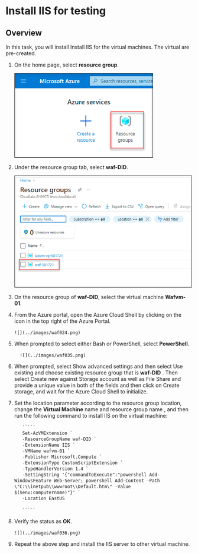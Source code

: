 # Install IIS for testing

## Overview

In this task, you will install Install IIS for the virtual machines. The virtual are pre-created.

1. On the home page, select **resource group**.

     ![](../images/waf021.png)

1. Under the resource group tab, select **waf-DID**.

     ![](../images/waf022.png)
     
1. On the resource group of **waf-DID**, select the virtual machine **Wafvm-01**.

1. From the Azure portal, open the Azure Cloud Shell by clicking on the icon in the top right of the Azure Portal.

       ![](../images/waf024.png)

1. When prompted to select either Bash or PowerShell, select **PowerShell**.

         ![](../images/waf035.png)

1. When prompted, select Show advanced settings and then select Use existing and choose existing resource group that is **waf-DID** . Then select Create new against Storage account as well as File Share and provide a unique value in both of the fields and then click on Create storage, and wait for the Azure Cloud Shell to initialize.

1. Set the location parameter according to the resource group location, change the **Virtual Machine** name and resource group name , and then run the following command to install IIS on the virtual machine:

          `````
          Set-AzVMExtension `
          -ResourceGroupName waf-DID `
          -ExtensionName IIS `
          -VMName wafvm-01 `
          -Publisher Microsoft.Compute `
          -ExtensionType CustomScriptExtension `
          -TypeHandlerVersion 1.4 `
          -SettingString '{"commandToExecute":"powershell Add-WindowsFeature Web-Server; powershell Add-Content -Path \"C:\\inetpub\\wwwroot\\Default.htm\" -Value $($env:computername)"}' `
          -Location EastUS

          `````
          
 1. Verify the status as **OK**.

        ![](../images/waf036.png)
     
 1. Repeat the above step and install the IIS server to other virtual machine.




     
